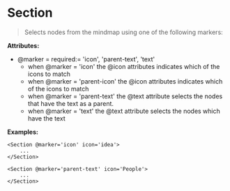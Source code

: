 Section
=====
> Selects nodes from the mindmap using one of the following markers:

**Attributes:**
* @marker = required:= 'icon', 'parent-text', 'text'
    * when @marker = 'icon' the @icon attributes indicates which of the icons to match
    * when @marker = 'parent-icon' the @icon attributes indicates which of the icons to match
    * when @marker = 'parent-text' the @text attribute selects the nodes that have the text as a parent.
	* when @marker = 'text' the @text attribute selects the nodes which have the text

**Examples:**
```
<Section @marker='icon' icon='idea'>
    ...
</Section>

<Section @marker='parent-text' icon='People'>
    ...
</Section>
```
		
